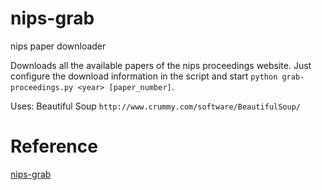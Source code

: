 nips-grab
=========

nips paper downloader

Downloads all the available papers of the nips proceedings
website. Just configure the download information in the script 
and start `python grab-proceedings.py <year> [paper_number]`.

Uses: Beautiful Soup `http://www.crummy.com/software/BeautifulSoup/`

Reference
=========
[nips-grab](https://github.com/meyerd/nips-grab)